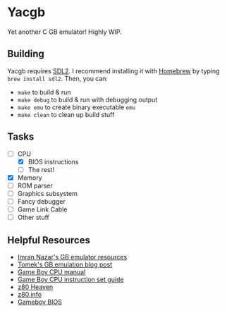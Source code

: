 # Yacgb

Yet another C GB emulator! Highly WIP.

## Building

Yacgb requires [SDL2](https://www.libsdl.org/download-2.0.php). I recommend installing it with [Homebrew](https://brew.sh/) by typing `brew install sdl2`. Then, you can:
- `make` to build & run
- `make debug` to build & run with debugging output
- `make emu` to create binary executable `emu`
- `make clean` to clean up build stuff

## Tasks
- [ ] CPU
	- [X] BIOS instructions
	- [ ] The rest!
- [X] Memory
- [ ] ROM parser
- [ ] Graphics subsystem
- [ ] Fancy debugger
- [ ] Game Link Cable
- [ ] Other stuff

## Helpful Resources
- [Imran Nazar's GB emulator resources](http://imrannazar.com/GameBoy-Emulation-in-JavaScript)
- [Tomek's GB emulation blog post](https://blog.rekawek.eu/2017/02/09/coffee-gb/)
- [Game Boy CPU manual](http://marc.rawer.de/Gameboy/Docs/GBCPUman.pdf)
- [Game Boy CPU instruction set guide](http://www.pastraiser.com/cpu/gameboy/gameboy_opcodes.html)
- [z80 Heaven](http://z80-heaven.wikidot.com/)
- [z80.info](http://www.z80.info/)
- [Gameboy BIOS](http://gbdev.gg8.se/wiki/articles/Gameboy_Bootstrap_ROM)
